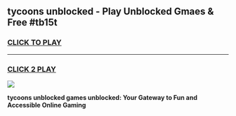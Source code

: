 
## tycoons unblocked - Play Unblocked Gmaes & Free #tb15t
<h3>
<a href="https://news.freeplayer.one?title=tycoons_unblocked&ref=24F">CLICK TO PLAY</a></h3>
<hr>

<h3>
<a href="https://news.freeplayer.one?title=tycoons_unblocked&ref=24F">CLICK 2 PLAY</a>
  
</h3>

<a href="https://news.freeplayer.one?title=tycoons_unblocked&ref=24F/"><img src="https://clearcache.store/games.png"></a>


**tycoons unblocked games unblocked: Your Gateway to Fun and Accessible Online Gaming**
